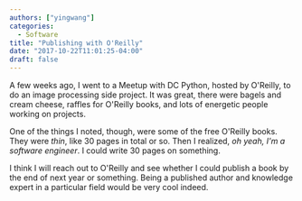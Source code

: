 ```yaml
---
authors: ["yingwang"]
categories:
  - Software
title: "Publishing with O'Reilly"
date: "2017-10-22T11:01:25-04:00"
draft: false
---
```


A few weeks ago, I went to a Meetup with DC Python, hosted by O'Reilly, to do an image processing side project. It was great, there were bagels and cream cheese, raffles for O'Reilly books, and lots of energetic people working on projects.

One of the things I noted, though, were some of the free O'Reilly books. They were *thin*, like 30 pages in total or so. Then I realized, *oh yeah, I'm a software engineer*. I could write 30 pages on something.

I think I will reach out to O'Reilly and see whether I could publish a book by the end of next year or something. Being a published author and knowledge expert in a particular field would be very cool indeed.
